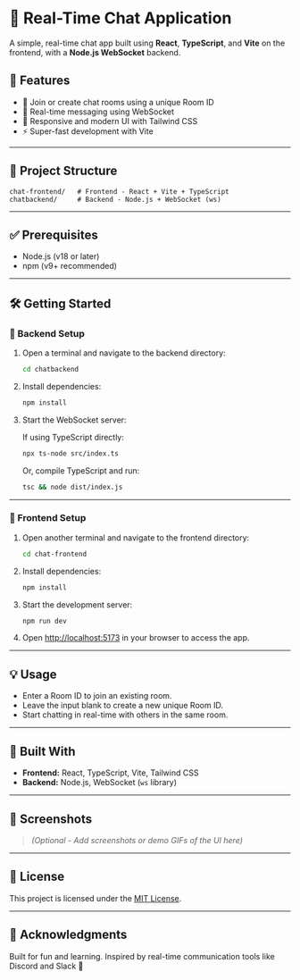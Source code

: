 # 💬 Real-Time Chat Application

A simple, real-time chat app built using **React**, **TypeScript**, and **Vite** on the frontend, with a **Node.js WebSocket** backend.

## 🚀 Features

- 🔐 Join or create chat rooms using a unique Room ID  
- 💬 Real-time messaging using WebSocket  
- 📱 Responsive and modern UI with Tailwind CSS  
- ⚡ Super-fast development with Vite

---

## 📁 Project Structure

```
chat-frontend/   # Frontend - React + Vite + TypeScript
chatbackend/     # Backend - Node.js + WebSocket (ws)
```

---

## ✅ Prerequisites

- Node.js (v18 or later)
- npm (v9+ recommended)

---

## 🛠️ Getting Started

### 🔧 Backend Setup

1. Open a terminal and navigate to the backend directory:

   ```bash
   cd chatbackend
   ```

2. Install dependencies:

   ```bash
   npm install
   ```

3. Start the WebSocket server:

   If using TypeScript directly:

   ```bash
   npx ts-node src/index.ts
   ```

   Or, compile TypeScript and run:

   ```bash
   tsc && node dist/index.js
   ```

---

### 🎨 Frontend Setup

1. Open another terminal and navigate to the frontend directory:

   ```bash
   cd chat-frontend
   ```

2. Install dependencies:

   ```bash
   npm install
   ```

3. Start the development server:

   ```bash
   npm run dev
   ```

4. Open [http://localhost:5173](http://localhost:5173) in your browser to access the app.

---

## 💡 Usage

- Enter a Room ID to join an existing room.
- Leave the input blank to create a new unique Room ID.
- Start chatting in real-time with others in the same room.

---

## 🧰 Built With

- **Frontend:** React, TypeScript, Vite, Tailwind CSS  
- **Backend:** Node.js, WebSocket (`ws` library)

---

## 📸 Screenshots

> *(Optional - Add screenshots or demo GIFs of the UI here)*

---

## 📄 License

This project is licensed under the [MIT License](LICENSE).

---

## 🙌 Acknowledgments

Built for fun and learning. Inspired by real-time communication tools like Discord and Slack 🎉
